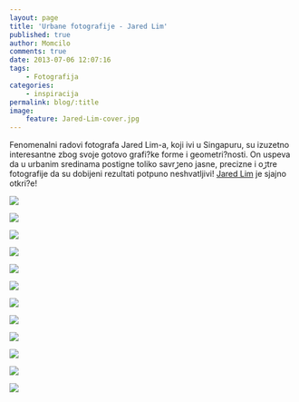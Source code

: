 ```yaml
---
layout: page
title: 'Urbane fotografije - Jared Lim'
published: true
author: Momcilo
comments: true
date: 2013-07-06 12:07:16
tags:
    - Fotografija
categories:
    - inspiracija
permalink: blog/:title
image:
    feature: Jared-Lim-cover.jpg
---
```

Fenomenalni radovi fotografa Jared Lim-a, koji ‍ivi u Singapuru, su izuzetno interesantne zbog svoje gotovo grafi?ke forme i geometri?nosti. On uspeva da u urbanim sredinama postigne toliko savrڑeno jasne, precizne i oڑtre fotografije da su dobijeni rezultati potpuno neshvatljivi! [Jared Lim][1] je sjajno otkri?e!

![][2]

![][3]

![][4]

![][5]

![][6]

![][7]

![][8]

![][9]

![][10]

![][11]

![][12]

![][13]

 [1]: http://jrdlim.wix.com/jaredlimphotography "Jared Lim"
 [2]: {{site.baseurl}}/images/post/uploads/2013/07/Jared-Lim.jpg
 [3]: {{site.baseurl}}/images/post/uploads/2013/07/Jared-Lim1.jpg
 [4]: {{site.baseurl}}/images/post/uploads/2013/07/Jared-Lim2.jpg
 [5]: {{site.baseurl}}/images/post/uploads/2013/07/Jared-Lim3.jpg
 [6]: {{site.baseurl}}/images/post/uploads/2013/07/Jared-Lim5.jpg
 [7]: {{site.baseurl}}/images/post/uploads/2013/07/Jared-Lim6.jpg
 [8]: {{site.baseurl}}/images/post/uploads/2013/07/Jared-Lim7.jpg
 [9]: {{site.baseurl}}/images/post/uploads/2013/07/Jared-Lim8.jpg
 [10]: {{site.baseurl}}/images/post/uploads/2013/07/Jared-Lim9.jpg
 [11]: {{site.baseurl}}/images/post/uploads/2013/07/Jared-Lim10.jpg
 [12]: {{site.baseurl}}/images/post/uploads/2013/07/Jared-Lim11.jpg
 [13]: {{site.baseurl}}/images/post/uploads/2013/07/Jared-Lim12.jpg